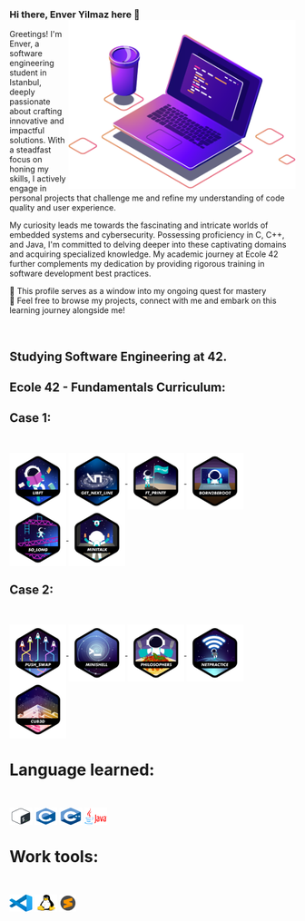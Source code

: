 ### Hi there, Enver Yilmaz here 👋<img src="https://github.com/enverbey/42_projects_png/blob/master/computer-illustration.png" min-width="400px" max-width="400px" width="400px" align="right" alt="jorge Alves">

Greetings! I'm Enver, a software engineering student in Istanbul, deeply passionate about crafting innovative and impactful solutions. With a steadfast focus on honing my skills, I actively engage in personal projects that challenge me and refine my understanding of code quality and user experience.

My curiosity leads me towards the fascinating and intricate worlds of embedded systems and cybersecurity. Possessing proficiency in C, C++, and Java, I'm committed to delving deeper into these captivating domains and acquiring specialized knowledge. My academic journey at Ecole 42 further complements my dedication by providing rigorous training in software development best practices.

🚀 This profile serves as a window into my ongoing quest for mastery <br>
🚀 Feel free to browse my projects, connect with me and embark on this learning journey alongside me!


<br>

## Studying Software Engineering at 42.

## Ecole 42 - Fundamentals Curriculum:
  
## Case 1:

<div style="display: inline_block"><br>
   
  <a href="https://github.com/enverbey"><img align="center" alt="Jorge-C" height="100" width="100" src="https://github.com/enverbey/42_projects_png/blob/master/libftn.png" /> </a>
  <a href="https://github.com/enverbey"><img align="center" alt="Jorge-C" height="100" width="100" src="https://github.com/enverbey/42_projects_png/blob/master/get_next_linen.png" /> </a>
  <a href="https://github.com/enverbey"><img align="center" alt="Jorge-C" height="100" width="100" src="https://github.com/enverbey/42_projects_png/blob/master/ft_printfn.png" /> </a>
  <a href="https://github.com/enverbey"><img align="center" alt="Jorge-C" height="100" width="100" src="https://github.com/enverbey/42_projects_png/blob/master/born2berootn.png" /> </a>
  <a href="https://github.com/enverbey"><img align="center" alt="Jorge-C" height="100" width="100" src="https://github.com/enverbey/42_projects_png/blob/master/so_longn.png" /> </a>
  <a href="https://github.com/enverbey"><img align="center" alt="Jorge-C" height="100" width="100" src="https://github.com/enverbey/42_projects_png/blob/master/minitalkn.png" /> </a>

</div>

  ## Case 2:
  
<div style="display: inline_block"><br>

 <a href="https://github.com/enverbey"><img align="center" alt="Jorge-C" height="100" width="100" src="https://github.com/enverbey/42_projects_png/blob/master/push_swapn.png" /> </a>
 <a href="https://github.com/enverbey"><img align="center" alt="Jorge-C" height="100" width="100" src="https://github.com/enverbey/42_projects_png/blob/master/minishelln.png" /> </a>
 <a href="https://github.com/enverbey"><img align="center" alt="Jorge-C" height="100" width="100" src="https://github.com/enverbey/42_projects_png/blob/master/philosophersn.png" /> </a>
 <a href="https://github.com/enverbey"><img align="center" alt="Jorge-C" height="100" width="100" src="https://github.com/enverbey/42_projects_png/blob/master/netpracticen.png" /> </a>
 <a href="https://github.com/enverbey"><img align="center" alt="Jorge-C" height="100" width="100" src="https://github.com/enverbey/42_projects_png/blob/master/cub3dn.png" /> </a>

  
</div> 

# Language learned:

<div style="display: inline_block"><br>
  
  <a href="https://github.com/enverbey"><img align="center" alt="Jorge-C" height="30" width="40" src="https://github.com/enverbey/42_projects_png/blob/master/bash_SVG.svg" /></a>
  <a href="https://github.com/enverbey"><img align="center" alt="Jorge-C" height="30" width="40" src="https://github.com/enverbey/42_projects_png/blob/master/C_svg.svg" /></a>
  <a href="https://github.com/enverbey"><img align="center" alt="Jorge-C" height="30" width="40" src="https://github.com/enverbey/42_projects_png/blob/master/cpppp.svg" /></a>
  <a href="https://github.com/enverbey"><img align="center" alt="Jorge-C" height="30" width="40" src="https://github.com/enverbey/42_projects_png/blob/master/java.png" /></a>
  
</div>
  
  # Work tools:

<div style="display: inline_block"><br>

  <a href="https://github.com/enverbey"><img align="center" alt="Jorge-C" height="30" width="40" src="https://github.com/enverbey/42_projects_png/blob/master/vs_SVG.svg" /></a>
  <a href="https://github.com/enverbey"><img align="center" alt="Jorge-C" height="30" width="40" src="https://github.com/enverbey/42_projects_png/blob/master/linux_SVG.svg" /></a>
  <a href="https://github.com/enverbey"><img align="center" alt="Jorge-C" height="30" width="30" src="https://github.com/enverbey/42_projects_png/blob/master/sublime2.png" /></a>
  
</div>
<br>

<!---
## Feel free to get in touch with me:
 <div>
  <a href="https://instagram.com/devjota" target="_blank"><img src="https://img.shields.io/badge/-Instagram-%23E4405F?style=for-the-badge&logo=instagram&logoColor=white" target="_blank"></a>
  <a href = "mailto:jorgeedualves84@gmail.com"><img src="https://img.shields.io/badge/-Gmail-%23333?style=for-the-badge&logo=gmail&logoColor=white" target="_blank"></a>
  <a href="https://www.linkedin.com/in/jorge-eduardo-alves-094b4331/" target="_blank"><img src="https://img.shields.io/badge/-LinkedIn-%230077B5?style=for-the-badge&logo=linkedin&logoColor=white" target="_blank"></a> 
</div>
*/
--->
